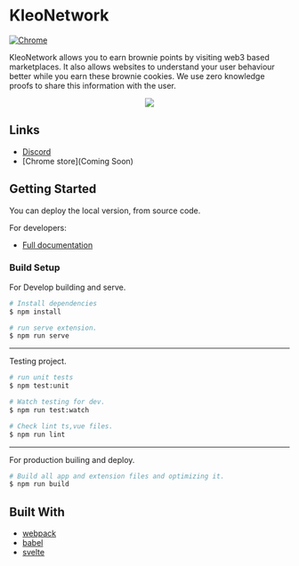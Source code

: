 # KleoNetwork

[![Chrome](https://img.shields.io/chrome-web-store/v/klnaejjgbibmhlephnhpmaofohgkpgkd)](https://chrome.google.com/webstore/detail/zilpay/klnaejjgbibmhlephnhpmaofohgkpgkd?utm_source=chrome-ntp-icon)

KleoNetwork allows you to earn brownie points by visiting web3 based marketplaces. It also allows websites to understand your user behaviour better while you earn these brownie cookies. We use zero knowledge proofs to share this information with the user.

<p align="center">
  <a href="https://kleo.network"><img src="https://github.com/lich666dead/zil-pay/blob/master/imgs/preview.png"></a>
</p>

## Links

- [Discord](https://discord.gg/Qn6ZmecTEw)
- [Chrome store](Coming Soon)

## Getting Started

You can deploy the local version, from source code.

For developers:

- [Full documentation](https://docs.kleo.network/)

### Build Setup

For Develop building and serve.

```bash
# Install dependencies
$ npm install

# run serve extension.
$ npm run serve
```

---

Testing project.

```bash
# run unit tests
$ npm test:unit

# Watch testing for dev.
$ npm run test:watch

# Check lint ts,vue files.
$ npm run lint

```

---

For production builing and deploy.

```bash
# Build all app and extension files and optimizing it.
$ npm run build
```

## Built With

- [webpack](https://github.com/webpack/webpack)
- [babel](https://github.com/babel/babel)
- [svelte](https://github.com/sveltejs/svelte)
